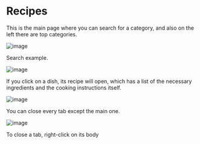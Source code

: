 # Recipes
This is the main page where you can search for a category, and also on the left there are top categories.

![image](https://user-images.githubusercontent.com/66825034/184119101-8fe18883-0219-4816-b262-7666518fe4e1.png)

Search example.

![image](https://user-images.githubusercontent.com/66825034/184119507-ea8927e3-0f56-4264-800f-9660f54d7259.png)

If you click on a dish, its recipe will open, which has a list of the necessary ingredients and the cooking instructions itself.

![image](https://user-images.githubusercontent.com/66825034/184119631-0b893789-5615-4bdb-8a3c-aeb06d578c86.png)

You can close every tab except the main one.

![image](https://user-images.githubusercontent.com/66825034/184120051-10b62247-cb30-467a-8411-5f9d579d7835.png)

To close a tab, right-click on its body
